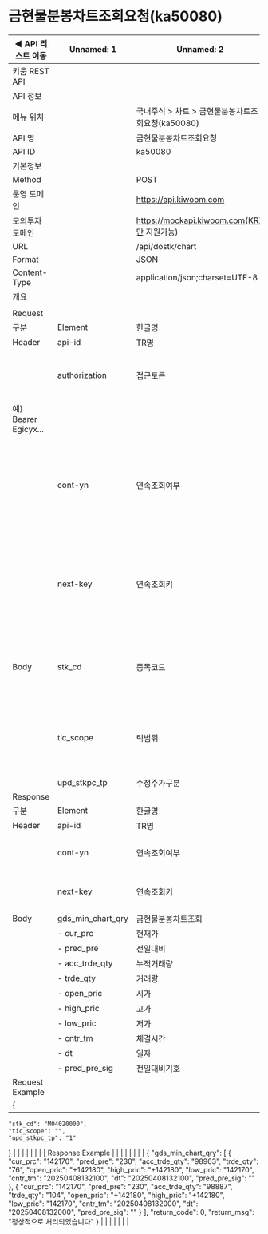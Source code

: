# 금현물분봉차트조회요청(ka50080)

| ◀ API 리스트 이동 | Unnamed: 1 | Unnamed: 2 | Unnamed: 3 | Unnamed: 4 | Unnamed: 5 | Unnamed: 6 |
| --- | --- | --- | --- | --- | --- | --- |
| 키움 REST API |  |  |  |  |  |  |
| API 정보 |  |  |  |  |  |  |
| 메뉴 위치 |  | 국내주식 > 차트 > 금현물분봉차트조회요청(ka50080) |  |  |  |  |
| API 명 |  | 금현물분봉차트조회요청 |  |  |  |  |
| API ID |  | ka50080 |  |  |  |  |
| 기본정보 |  |  |  |  |  |  |
| Method |  | POST |  |  |  |  |
| 운영 도메인 |  | https://api.kiwoom.com |  |  |  |  |
| 모의투자 도메인 |  | https://mockapi.kiwoom.com(KRX만 지원가능) |  |  |  |  |
| URL |  | /api/dostk/chart |  |  |  |  |
| Format |  | JSON |  |  |  |  |
| Content-Type |  | application/json;charset=UTF-8 |  |  |  |  |
| 개요 |  |  |  |  |  |  |
|  |  |  |  |  |  |  |
| Request |  |  |  |  |  |  |
| 구분 | Element | 한글명 | Type | Required | Length | Description |
| Header | api-id | TR명 | String | Y | 10 |  |
|  | authorization | 접근토큰 | String | Y | 1000 | 토큰 지정시 토큰타입("Bearer") 붙혀서 호출 
 예) Bearer Egicyx... |
|  | cont-yn | 연속조회여부 | String | N | 1 | 응답 Header의 연속조회여부값이 Y일 경우 다음데이터 요청시 응답 Header의 cont-yn값 세팅 |
|  | next-key | 연속조회키 | String | N | 50 | 응답 Header의 연속조회여부값이 Y일 경우 다음데이터 요청시 응답 Header의 next-key값 세팅 |
| Body | stk_cd | 종목코드 | String | Y | 20 | M04020000 금 99.99_1kg, M04020100 미니금 99.99_100g |
|  | tic_scope | 틱범위 | String | Y | 3 | 1:1분, 3:3분, 5:5분, 10:10분, 15:15분, 30:30분, 45:45분, 60:60분 |
|  | upd_stkpc_tp | 수정주가구분 | String | N | 1 | 0 or 1 |
| Response |  |  |  |  |  |  |
| 구분 | Element | 한글명 | Type | Required | Length | Description |
| Header | api-id | TR명 | String | Y | 10 |  |
|  | cont-yn | 연속조회여부 | String | N | 1 | 다음 데이터가 있을시 Y값 전달 |
|  | next-key | 연속조회키 | String | N | 50 | 다음 데이터가 있을시 다음 키값 전달 |
| Body | gds_min_chart_qry | 금현물분봉차트조회 | LIST | N |  |  |
|  | - cur_prc | 현재가 | String | N | 20 |  |
|  | - pred_pre | 전일대비 | String | N | 20 |  |
|  | - acc_trde_qty | 누적거래량 | String | N | 20 |  |
|  | - trde_qty | 거래량 | String | N | 20 |  |
|  | - open_pric | 시가 | String | N | 20 |  |
|  | - high_pric | 고가 | String | N | 20 |  |
|  | - low_pric | 저가 | String | N | 20 |  |
|  | - cntr_tm | 체결시간 | String | N | 20 |  |
|  | - dt | 일자 | String | N | 20 |  |
|  | - pred_pre_sig | 전일대비기호 | String | N | 20 |  |
| Request Example |  |  |  |  |  |  |
| {
    "stk_cd": "M04020000",
    "tic_scope": "",
    "upd_stkpc_tp": "1"
} |  |  |  |  |  |  |
| Response Example |  |  |  |  |  |  |
| {
    "gds_min_chart_qry": [
        {
            "cur_prc": "142170",
            "pred_pre": "230",
            "acc_trde_qty": "98963",
            "trde_qty": "76",
            "open_pric": "+142180",
            "high_pric": "+142180",
            "low_pric": "142170",
            "cntr_tm": "20250408132100",
            "dt": "20250408132100",
            "pred_pre_sig": ""
        },
        {
            "cur_prc": "142170",
            "pred_pre": "230",
            "acc_trde_qty": "98887",
            "trde_qty": "104",
            "open_pric": "+142180",
            "high_pric": "+142180",
            "low_pric": "142170",
            "cntr_tm": "20250408132000",
            "dt": "20250408132000",
            "pred_pre_sig": ""
        }
    ],
    "return_code": 0,
    "return_msg": "정상적으로 처리되었습니다"
} |  |  |  |  |  |  |
